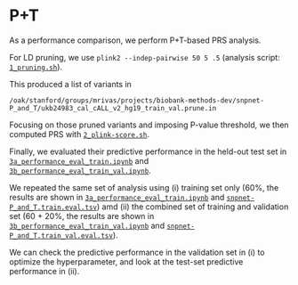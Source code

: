 # P+T

As a performance comparison, we perform P+T-based PRS analysis.

For LD pruning, we use `plink2 --indep-pairwise 50 5 .5` (analysis script: [`1_pruning.sh`](1_pruning.sh)).

This produced a list of variants in

`/oak/stanford/groups/mrivas/projects/biobank-methods-dev/snpnet-P_and_T/ukb24983_cal_cALL_v2_hg19_train_val.prune.in`

Focusing on those pruned variants and imposing P-value threshold, we then computed PRS with [`2_plink-score.sh`](2_plink-score.sh).

Finally, we evaluated their predictive performance in the held-out test set in [`3a_performance_eval_train.ipynb`](3a_performance_eval_train.ipynb) and [`3b_performance_eval_train_val.ipynb`](3b_performance_eval_train_val.ipynb).

We repeated the same set of analysis using (i) training set only (60%, the results are shown in [`3a_performance_eval_train.ipynb`](3a_performance_eval_train.ipynb) and [`snpnet-P_and_T.train.eval.tsv`](snpnet-P_and_T.train.eval.tsv)) amd (ii) the combined set of training and validation set (60 + 20%, the results are shown in [`3b_performance_eval_train_val.ipynb`](3b_performance_eval_train_val.ipynb) and [`snpnet-P_and_T.train_val.eval.tsv`](snpnet-P_and_T.train_val.eval.tsv)).

We can check the predictive performance in the validation set in (i) to optimize the hyperparameter, and look at the test-set predictive performance in (ii).
